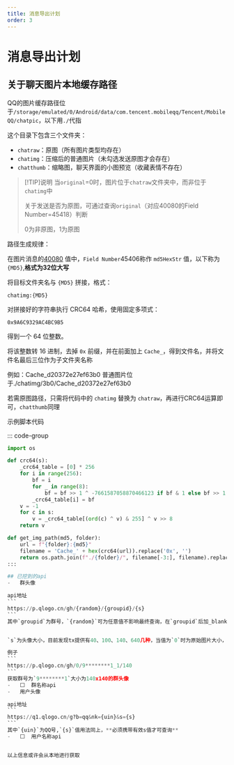 ```yaml
---
title: 消息导出计划
order: 3
---
```


# 消息导出计划

## 关于聊天图片本地缓存路径

<QQCachePath />

QQ的图片缓存路径位于`/storage/emulated/0/Android/data/com.tencent.mobileqq/Tencent/MobileQQ/chatpic`，以下用`./`代指

这个目录下包含三个文件夹：

- `chatraw`：原图（所有图片类型均存在）
- `chatimg`：压缩后的普通图片（未勾选发送原图才会存在）
- `chatthumb`：缩略图，聊天界面的小图预览（收藏表情不存在）

>[!TIP]说明
当`original`=0时，图片位于`chatraw`文件夹中，而非位于`chatimg`中
>
>关于发送是否为原图，可通过查询`original`（对应40080的Field Number=45418）判断
>
>0为非原图，1为原图

路径生成规律：

在图片消息的<a href="https://qq.sbcnm.top/view/db_file_analysis/nt_msg.db.html#:~:text=%E6%AD%A4%E5%AD%97%E6%AE%B5-,40080,-protobuf" target="_blank">40080</a> 值中，`Field Number`45406称作 `md5HexStr` 值，以下称为 ``{MD5}``,**格式为32位大写**

将目标文件夹名与 `{MD5}` 拼接，格式：
```
chatimg:{MD5}
```
对拼接好的字符串执行 CRC64 哈希，使用固定多项式：
```
0x9A6C9329AC4BC9B5
```
得到一个 64 位整数。

将该整数转 16 进制，去掉 `0x` 前缀，并在前面加上 `Cache_`，得到文件名，并将文件名最后三位作为子文件夹名称

例如：Cache_d20372e27ef63b0 普通图片位于./chatimg/3b0/Cache_d20372e27ef63b0

若需原图路径，只需将代码中的 `chatimg` 替换为 `chatraw`，再进行CRC64运算即可，`chatthumb`同理

 示例脚本代码

::: code-group

````python [Python]
import os

def crc64(s):
    _crc64_table = [0] * 256
    for i in range(256):
        bf = i
        for _ in range(8):
            bf = bf >> 1 ^ -7661587058870466123 if bf & 1 else bf >> 1
        _crc64_table[i] = bf
    v = -1
    for c in s:
        v = _crc64_table[(ord(c) ^ v) & 255] ^ v >> 8
    return v

def get_img_path(md5, folder):
    url = f"{folder}:{md5}"
    filename = 'Cache_' + hex(crc64(url)).replace('0x', '')
    return os.path.join(f"./{folder}/", filename[-3:], filename).replace("\\", "/")
:::

## 已挖到的api
-   群头像

api地址
```
https://p.qlogo.cn/gh/{random}/{groupid}/{s}
```
其中`groupid`为群号，`{random}`可为任意值不影响最终查询，在`groupid`后加_blank{order}，可以获取历史头像


`s`为头像大小，目前发现tx提供有40、100、140、640几种，当值为`0`时为原始图片大小，也可不附加此参数，默认返回等同参数`0`

例子
```
https://p.qlogo.cn/gh/0/9********1_1/140
```
获取群号为`9********1`大小为140x140的群头像
-   ⬜  群名称api
-   用户头像

api地址
```
https://q1.qlogo.cn/g?b=qq&nk={uin}&s={s}
```
其中`{uin}`为QQ号,`{s}`值用法同上，**必须携带有效s值才可查询**
-   ⬜  用户名称api


以上信息或许会从本地进行获取
